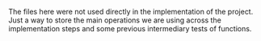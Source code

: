 The files here were not used directly in the implementation of the project. Just a way to store the main operations we are using across the implementation steps and some previous intermediary tests of functions.